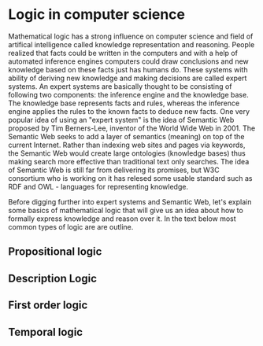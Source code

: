 # Logic in computer science

Mathematical logic has a strong influence on computer science and field of artifical intelligence called knowledge representation and reasoning. People realized that facts could be written in the computers and with a help of automated inference engines computers could draw conclusions and new knowledge based on these facts just has humans do. These systems with ability of deriving new knowledge and making decisions are called expert systems. An expert systems are basically thought to be consisting of following two components: the inference engine and the knowledge base. The knowledge base represents facts and rules, whereas the inference engine applies the rules to the known facts to deduce new facts. One very popular idea of using an "expert system" is the idea of Semantic Web proposed by Tim Berners-Lee, inventor of the World Wide Web in 2001. The Semantic Web seeks to add a layer of semantics (meaning) on top of the current Internet. Rather than indexing web sites and pages via keywords, the Semantic Web would create large ontologies (knowledge bases) thus making search more effective than traditional text only searches. The idea of Semantic Web is still far from delivering its promises, but W3C consortium who is working on it has relesed some usable standard such as RDF and OWL - languages for representing knowledge. 

Before digging further into expert systems and Semantic Web, let's explain some basics of mathematical logic that will give us an idea about how to formally express knowledge and reason over it. In the text below most common types of logic are are outline.

## Propositional logic

## Description Logic

## First order logic

## Temporal logic

